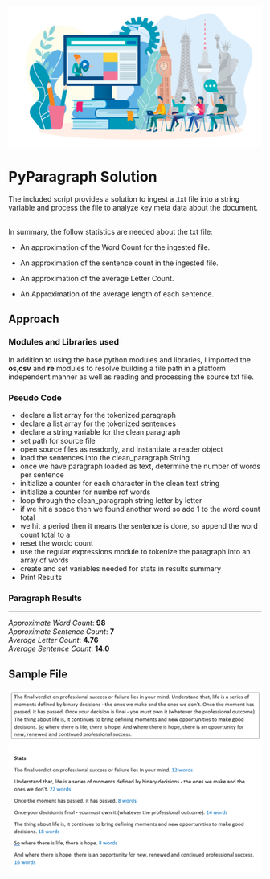 ![linguist master](language.png)
# PyParagraph Solution

The included script provides a solution to ingest a .txt file into a string variable and process the file to analyze key meta data about the document. <br/><br/>

In summary, the  follow statistics are needed about the txt file: <br/>

* An approximation of the Word Count for the ingested file.

* An approximation of the sentence count in the ingested file.

* An approximation of the average Letter Count.

* An Approximation of the average length of each sentence.

## Approach

### Modules and Libraries used
In addition to using the base python modules and libraries, I imported the **os**,**csv** and **re** modules to resolve building a file path in a platform independent manner as well as reading and processing the source txt file.<br/>

### Pseudo Code

* declare a list array for the tokenized paragraph
* declare a list array for the tokenized sentences
* declare a string variable for the clean paragraph
* set path for source file
* open source files as readonly, and instantiate a reader object
* load the sentences into the clean_paragraph String
* once we have paragraph loaded as text, determine the number of words per sentence
* initialize a counter for each character in the clean text string
* initialize a counter for numbe rof words
* loop through the clean_paragraph string letter by letter
* if we hit a space then we found another word so add 1 to the word count total
* we hit a period then it means the sentence is done, so append the word count total to a 
* reset the wordc count 
* use the regular expressions module to tokenize the paragraph into an array of words
* create and set variables needed for stats in results summary
* Print Results

### Paragraph Results 
---------
*Approximate Word Count*: **98** <br/>
*Approximate Sentence Count*: **7** <br/>
*Average Letter Count*: **4.76** <br/>
*Average Sentence Count*: **14.0** <br/>

## Sample File

![alt text](results.PNG "Language Statistics-Results")
